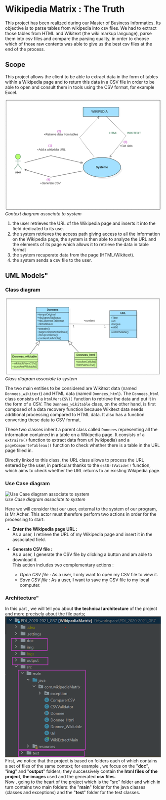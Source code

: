 # Wikipedia Matrix : The Truth

This project has been realized during our Master of Business Informatics. Its objective is to parse tables from wikipedia into csv files. We had to extract those tables from HTML and Wikitext (the wiki markup language), parse them into csv files and compare the parsing quality, in order to choose which of those raw contents was able to give us the best csv files at the end of the process.


## Scope
This project allows the client to be able to extract data in the form of tables within a Wikipedia page and to return this data in a CSV file in order to be able to open and consult them in tools using the CSV format, for example Excel.

![Context diagram associate to system](img/diagram_scope_new.PNG) <br>
_Context diagram associate to system_

1) the user retrieves the URL of the Wikipedia page and inserts it into the field dedicated to its use.
2) the system retrieves the access path giving access to all the information on the Wikipedia page, the system is then able to analyze the URL and the elements of its page which allows it to retrieve the data in table format
3) the system recuperate data from the page (HTML/Wikitext).
4) the system sends a csv file to the user.


## UML Models"

### Class diagram
![Class diagram associate to system](img/diagram_new_class.PNG) <br>
_Class diagram associate to system_

The two main entities to be considered are Wikitext data (named `Donnees_wikitext`) and HTML data (named `Donnees_html`). The `Donnees_html` class consists of a `htmlVersCSV()` function to retrieve the data and put it in the form of a CSV. The `Donnees_wikitable` class, on the other hand, is first composed of a data recovery function because Wikitext data needs additional processing compared to HTML data. It also has a function converting these data to CSV format.

These two classes inherit a parent class called `Donnees` representing all the information contained in a table on a Wikipedia page. It consists of a `extraire()` function to extract data from url (wikipedia) and a `pageComporteTableau()` function to check whether there is a table in the URL page filled in.

Directly linked to this class, the URL class allows to process the URL entered by the user, in particular thanks to the `estUrlValide()` function, which aims to check whether the URL returns to an existing Wikipedia page.

### Use Case diagram
![Use Case diagram associate to system](img/diagram_use_case_en.jpeg) <br>
_Use Case diagram associate to system_

Here we will consider that our user, external to the system of our program, is Mr Acher. This actor must therefore perform two actions in order for the processing to start:

* __Enter the Wikipedia page URL :__ <br>
    As a user, I retrieve the URL of my Wikipedia page and insert it in the associated field.
    
* __Generate CSV file :__ <br>
    As a user, I generate the CSV file by clicking a button and am able to download it. <br>
    This action includes two complementary actions :
    * _Open CSV file :_ As a user, I only want to open my CSV file to view it.
    * _Save CSV file :_ As a user, I want to save my CSV file to my local computer.
    
    
### Architecture"
 In this part , we will tell you about **the technical architecture** of the project and more precisely about the file parts; <br>
![Project architecture](img/architecture_principal.png) <br>
 First, we notice that the project is based on folders each of which contains a set of files of the same context;  for example , we focus on the "**doc**", "**img**" and "**output**" folders; they successively contain the **html files** **of the project**, **the images** used and the generated **csv files**. <br>
 Now , going to the heart of the project which is the "src" folder and which in turn contains two main folders: the "**main**" folder for the java classes (classes and exceptions) and the "**test**" folder for the test classes.


    
